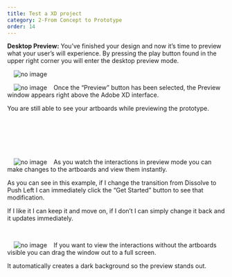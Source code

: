 ```yaml
---
title: Test a XD project
category: 2-From Concept to Prototype
order: 14
---  
```


**Desktop Preview:** You’ve finished your design and now it’s time to preview what your user’s will experience. By pressing the play button found in the upper right corner you will enter the desktop preview mode.


<img style="padding: 0px 15px" src="https://iwilfried.github.io/Adobe-XD-eBook/images/XD-Test-Project-01.png
" alt="no image"/>  


<img style="padding: 0px 15px;float:left" src="https://iwilfried.github.io/Adobe-XD-eBook/images/XD-Test-Project-02.png
" alt="no image"/>Once the “Preview” button has been selected, the Preview window appears right above the Adobe XD interface.

You are still able to see your artboards while previewing the prototype.  

&nbsp;   

&nbsp;   

&nbsp;   

<img style="padding: 0px 15px;float:left" src="https://iwilfried.github.io/Adobe-XD-eBook/images/XD-Test-Project-02.png
" alt="no image"/>As you watch the interactions in preview mode you can make changes to the artboards and view them instantly.

As you can see in this example, if I change the transition from Dissolve to Push Left I can immediately click the “Get Started” button to see that modification.

If I like it I can keep it and move on, if I don’t I can simply change it back and it updates immediately.  

&nbsp;   


<img style="padding: 0px 15px;float:left" src="https://iwilfried.github.io/Adobe-XD-eBook/images/XD-Test-Project-02.png
" alt="no image"/> 

If you want to view the interactions without the artboards visible you can drag the window out to a full screen.

It automatically creates a dark background so the preview stands out.  









